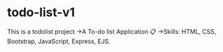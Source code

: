 # todo-list-v1
This is a todolist project 
->A To-do list Application 📋
->Skills: HTML, CSS, Bootstrap, JavaScript, Express, EJS.

